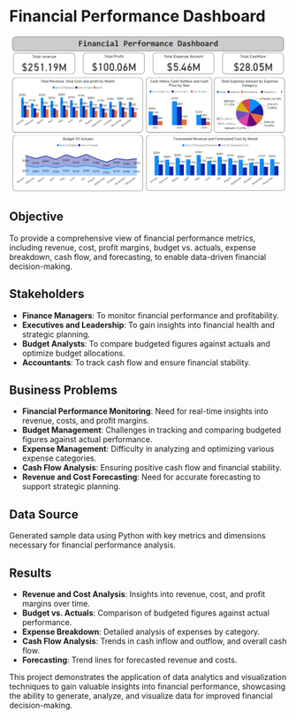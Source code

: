 # Financial Performance Dashboard
![Financial Performance Dashboard](screenshot.png)

## Objective
To provide a comprehensive view of financial performance metrics, including revenue, cost, profit margins, budget vs. actuals, expense breakdown, cash flow, and forecasting, to enable data-driven financial decision-making.

## Stakeholders
- **Finance Managers**: To monitor financial performance and profitability.
- **Executives and Leadership**: To gain insights into financial health and strategic planning.
- **Budget Analysts**: To compare budgeted figures against actuals and optimize budget allocations.
- **Accountants**: To track cash flow and ensure financial stability.

## Business Problems
- **Financial Performance Monitoring**: Need for real-time insights into revenue, costs, and profit margins.
- **Budget Management**: Challenges in tracking and comparing budgeted figures against actual performance.
- **Expense Management**: Difficulty in analyzing and optimizing various expense categories.
- **Cash Flow Analysis**: Ensuring positive cash flow and financial stability.
- **Revenue and Cost Forecasting**: Need for accurate forecasting to support strategic planning.

## Data Source
Generated sample data using Python with key metrics and dimensions necessary for financial performance analysis.

## Results
- **Revenue and Cost Analysis**: Insights into revenue, cost, and profit margins over time.
- **Budget vs. Actuals**: Comparison of budgeted figures against actual performance.
- **Expense Breakdown**: Detailed analysis of expenses by category.
- **Cash Flow Analysis**: Trends in cash inflow and outflow, and overall cash flow.
- **Forecasting**: Trend lines for forecasted revenue and costs.

This project demonstrates the application of data analytics and visualization techniques to gain valuable insights into financial performance, showcasing the ability to generate, analyze, and visualize data for improved financial decision-making.